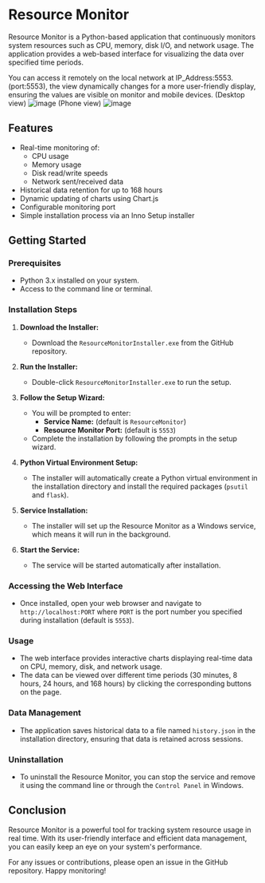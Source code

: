 # Resource Monitor

Resource Monitor is a Python-based application that continuously monitors system resources such as CPU, memory, disk I/O, and network usage. The application provides a web-based interface for visualizing the data over specified time periods. 

You can access it remotely on the local network at IP_Address:5553. (port:5553), the view dynamically changes for a more user-friendly display, ensuring the values are visible on monitor and mobile devices.
(Desktop view)
![image](https://github.com/user-attachments/assets/29a753bc-4067-47f7-902d-aaa7e43b1cc6) 
(Phone view)
![image](https://github.com/user-attachments/assets/dd9b6389-37c3-4f0f-835a-6d01a760751e)

## Features

- Real-time monitoring of:
  - CPU usage
  - Memory usage
  - Disk read/write speeds
  - Network sent/received data
- Historical data retention for up to 168 hours
- Dynamic updating of charts using Chart.js
- Configurable monitoring port
- Simple installation process via an Inno Setup installer

## Getting Started

### Prerequisites

- Python 3.x installed on your system.
- Access to the command line or terminal.

### Installation Steps

1. **Download the Installer:**
   - Download the `ResourceMonitorInstaller.exe` from the GitHub repository.

2. **Run the Installer:**
   - Double-click `ResourceMonitorInstaller.exe` to run the setup.

3. **Follow the Setup Wizard:**
   - You will be prompted to enter:
     - **Service Name:** (default is `ResourceMonitor`)
     - **Resource Monitor Port:** (default is `5553`)
   - Complete the installation by following the prompts in the setup wizard.

4. **Python Virtual Environment Setup:**
   - The installer will automatically create a Python virtual environment in the installation directory and install the required packages (`psutil` and `flask`).

5. **Service Installation:**
   - The installer will set up the Resource Monitor as a Windows service, which means it will run in the background.

6. **Start the Service:**
   - The service will be started automatically after installation.

### Accessing the Web Interface

- Once installed, open your web browser and navigate to `http://localhost:PORT` where `PORT` is the port number you specified during installation (default is `5553`).

### Usage

- The web interface provides interactive charts displaying real-time data on CPU, memory, disk, and network usage.
- The data can be viewed over different time periods (30 minutes, 8 hours, 24 hours, and 168 hours) by clicking the corresponding buttons on the page.

### Data Management

- The application saves historical data to a file named `history.json` in the installation directory, ensuring that data is retained across sessions.

### Uninstallation

- To uninstall the Resource Monitor, you can stop the service and remove it using the command line or through the `Control Panel` in Windows.

## Conclusion

Resource Monitor is a powerful tool for tracking system resource usage in real time. With its user-friendly interface and efficient data management, you can easily keep an eye on your system's performance.

For any issues or contributions, please open an issue in the GitHub repository. Happy monitoring!

